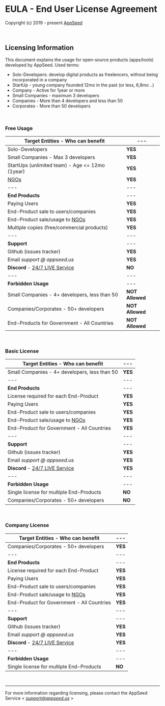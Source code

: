 # EULA - End User License Agreement  

Copyright (c) 2019 - present [AppSeed](http://appseed.us/)

<br />

## Licensing Information

This document explains the usage for open-source products (apps/tools) developed by AppSeed. Used terms: 

- Solo-Developers: develop digital products as freelencers, without being incorporated in a company
- StartUp - young company founded 12mo in the past (or less, 6,8mo ..)
- Company - Active for 1year or more
- Small Companies - maximum 3 developers
- Companies - More than 4 developers and less than 50
- Corporates - More than 50 developers 

<br />

### Free Usage 

| **Target Entities** - Who can benefit | --- |
| ---------------------------------- | --- |
| Solo-Developers | **YES** |
| Small Companies - Max 3 developers | **YES** |
| StartUps (unlimited team) - Age <= 12mo (1year) | **YES** | 
| [NGOs](https://en.wikipedia.org/wiki/Non-governmental_organization) | **YES** |
| --- | --- |
| **End Products** | --- |
| Paying Users | **YES** |
| End-Product sale to users/companies | **YES** |
| End-Product sale/usage to [NGOs](https://en.wikipedia.org/wiki/Non-governmental_organization) | **YES** |
| Multiple copies (free/commercial products) | **YES** |
| --- | --- |
| **Support** | --- |
| Github (issues tracker) | **YES** |
| Email *support @ appseed.us* | **YES** |
| **Discord** - [24/7 LIVE Service](https://discord.gg/fZC6hup) | **NO** |
| --- | --- |
| **Forbidden Usage** | --- |
| Small Companies - 4+ developers, less than 50 | **NOT Allowed** |
| Companies/Corporates - 50+ developers | **NOT Allowed** |
| End-Products for Government - All Countries | **NOT Allowed** |

<br />

### Basic License

| **Target Entities** - Who can benefit | --- |
| ---------------------------------- | --- |
| Small Companies - 4+ developers, less than 50 | **YES** |
| --- | --- |
| **End Products** | --- |
| License required for each End-Product | **YES** |
| Paying Users | **YES** |
| End-Product sale to users/companies | **YES** |
| End-Product sale/usage to [NGOs](https://en.wikipedia.org/wiki/Non-governmental_organization) | **YES** |
| End-Product for Government - All Countries | **YES** |
| --- | --- |
| **Support** | --- |
| Github (issues tracker) | **YES** |
| Email *support @ appseed.us* | **YES** |
| **Discord** - [24/7 LIVE Service](https://discord.gg/fZC6hup) | **YES** |
| --- | --- |
| **Forbidden Usage** | --- |
| Single license for multiple End-Products | **NO** |
| Companies/Corporates - 50+ developers | **NO** |

<br />

### Company License

| **Target Entities** - Who can benefit | --- |
| ---------------------------------- | --- |
| Companies/Corporates - 50+ developers | **YES** |
| --- | --- |
| **End Products** | --- |
| License required for each End-Product | **YES** |
| Paying Users | **YES** |
| End-Product sale to users/companies | **YES** |
| End-Product sale/usage to [NGOs](https://en.wikipedia.org/wiki/Non-governmental_organization) | **YES** |
| End-Product for Government - All Countries | **YES** |
| --- | --- |
| **Support** | --- |
| Github (issues tracker) | **YES** |
| Email *support @ appseed.us* | **YES** |
| **Discord** - [24/7 LIVE Service](https://discord.gg/fZC6hup) | **YES** |
| --- | --- |
| **Forbidden Usage** | --- |
| Single license for multiple End-Products | **NO** |

<br />

---
For more information regarding licensing, please contact the AppSeed Service < *support@appseed.us* >
